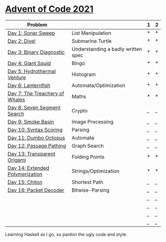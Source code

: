 # [Advent of Code 2021](https://adventofcode.com/2021) 


| Problem |  | 1 | 2 |
| --- | --- | --- | ---|
| [Day 1: Sonar Sweep](https://adventofcode.com/2021/day/1)  | List Manipulation | *   | * |
| [Day 2: Dive!](https://adventofcode.com/2021/day/2)  | Submarine Turtle | *   | * |
| [Day 3: Binary Diagnostic](https://adventofcode.com/2021/day/3)  | Understanding a badly written spec | *   | * |
| [Day 4: Giant Squid](https://adventofcode.com/2021/day/4)  | Bingo | *   | * |
| [Day 5: Hydrothermal Venture](https://adventofcode.com/2021/day/5)| Histogram  | *   | * |
| [Day 6: Lanternfish](https://adventofcode.com/2021/day/6)  | Automata/Optimization| *   | * |
| [Day 7: The Treachery of Whales](https://adventofcode.com/2021/day/7)   | Maths | *   | * |
| [Day 8: Seven Segment Search](https://adventofcode.com/2021/day/8)  | Crypto | _   | _ |
| [Day 9: Smoke Basin](https://adventofcode.com/2021/day/9)  | Image Processing | _   | _ |
| [Day 10: Syntax Scoring](https://adventofcode.com/2021/day/10)  | Parsing | _   | _ |
| [Day 11: Dumbo Octopus](https://adventofcode.com/2021/day/11)  | Automata | _   | _ |
| [Day 12: Passage Pathing](https://adventofcode.com/2021/day/12)  | Graph Search | _   | _ |
| [Day 13: Transparent Origami](https://adventofcode.com/2021/day/13)  | Folding Points | *   | * |
| [Day 14: Extended Polymerization](https://adventofcode.com/2021/day/)  | Strings/Optimization | *   | * |
| [Day 15: Chiton ](https://adventofcode.com/2021/day/15)  | Shortest Path | _   | _ |
| [Day 16: Packet Decoder](https://adventofcode.com/2021/day/16)  |Bitwise-Parsing  | _   | _ |
| [](https://adventofcode.com/2021/day/)  |  | _   | _ |
| [](https://adventofcode.com/2021/day/)  |  | _   | _ |
| [](https://adventofcode.com/2021/day/)  |  | _   | _ |
| [](https://adventofcode.com/2021/day/)  |  | _   | _ |



Learning Haskell as I go, so pardon the ugly code and style.